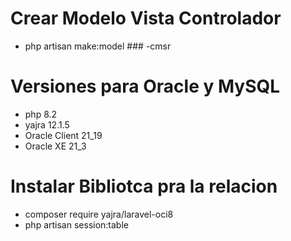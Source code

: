 # Crear Modelo Vista Controlador
- php artisan make:model ### -cmsr

# Versiones para Oracle y MySQL
- php 8.2
- yajra 12.1.5
- Oracle Client 21_19
- Oracle XE 21_3

# Instalar Bibliotca pra la relacion

- composer require yajra/laravel-oci8
- php artisan session:table